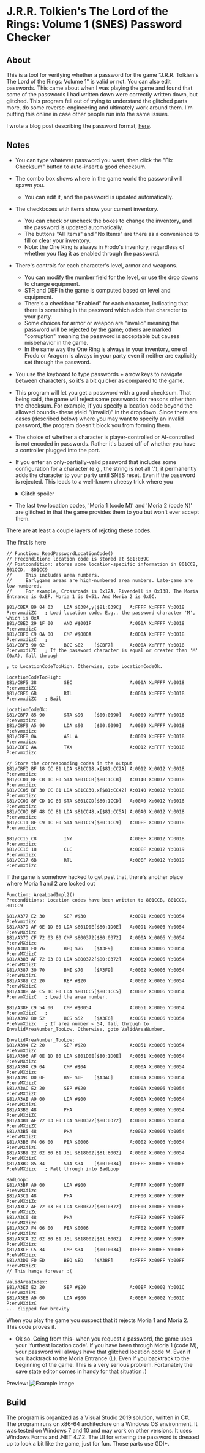 # J.R.R. Tolkien's The Lord of the Rings: Volume 1 (SNES) Password Checker

## About
This is a tool for verifying whether a password for the game "J.R.R. Tolkien's The Lord of the Rings: Volume 1" is valid or not. You can also edit passwords. This came about when I was playing the game and found that some of the passwords I had written down were correctly written down, but glitched. This program fell out of trying to understand the glitched parts more, do some reverse-engineering and ultimately work around them. I'm putting this online in case other people run into the same issues.

I wrote a blog post describing the password format, [here](http://cml-a.com/content/2021/03/31/lord-of-the-rings-snes-password-format/).

## Notes
* You can type whatever password you want, then click the "Fix Checksum" button to auto-insert a good checksum.

* The combo box shows where in the game world the password will spawn you.
  * You can edit it, and the password is updated automatically.

* The checkboxes with items show your current inventory.
  * You can check or uncheck the boxes to change the inventory, and the password is updated automatically.
  * The buttons "All Items" and "No Items" are there as a convenience to fill or clear your inventory.
  * Note: the One Ring is always in Frodo's inventory, regardless of whether you flag it as enabled through the password.
  
* There's controls for each character's level, armor and weapons.
  * You can modify the number field for the level, or use the drop downs to change equipment.
  * STR and DEF in the game is computed based on level and equipment.
  * There's a checkbox "Enabled" for each character, indicating that there is something in the password which adds that character to your party.
  * Some choices for armor or weapon are "invalid" meaning the password will be rejected by the game; others are marked "corruption" meaning the password is acceptable but causes misbehavior in the game.
  * In the same way the One Ring is always in your inventory, one of Frodo or Aragorn is always in your party even if neither are explicitly set through the password.
  
* You use the keyboard to type passwords + arrow keys to navigate between characters, so it's a bit quicker as compared to the game.
  
* This program will let you get a password with a good checksum. That being said, the game will reject some passwords for reasons other than the checksum. For example, if you specify a location code beyond the allowed bounds- these yield "(invalid)" in the dropdown. Since there are cases (described below) where you may want to specify an invalid password, the program doesn't block you from forming them.

* The choice of whether a character is player-controlled or AI-controlled is not encoded in passwords. Rather it's based off of whether you have a controller plugged into the port.

* If you enter an only-partially-valid password that includes some configuration for a character (e.g., the string is not all '.'), it permanently adds the character to your party until SNES reset. Even if the password is rejected. This leads to a well-known cheesy trick where you <details> <summary>Glitch spoiler</summary>
can [enter a bad password](https://www.gamespot.com/j-r-r-tolkiens-the-lord-of-the-rings-volume-1/cheats/), press start and hear the "invalid password" noise, then delete it and start the game with all the Fellowship unlocked.
</details>
 
* The last two location codes, 'Moria 1 (code M)' and 'Moria 2 (code N)' are glitched in that the game provides them to you but won't ever accept them. 

There are at least a couple layers of rejcting these codes.

The first is here
```
// Function: ReadPasswordLocationCode()
// Precondition: location code is stored at $81:039C
// Postcondition: stores some location-specific information in 801CCB, 801CCD,	801CC9
//     This includes area numbers.
//     Earlygame areas are high-numbered area numbers. Late-game are low-numbered.
//     For example, Crossroads is 0x12A. Rivendell is 0x138. The Moria Entrance is 0xEF. Moria 1 is 0x51. And Moria 2 is 0x0C.

$81/CBEA B9 84 03    LDA $0384,y[$81:039C]   A:FFFF X:FFFF Y:0018 P:envmxdiZC	; Load location code. E.g., the password character 'M', which is 0xA
$81/CBED 29 1F 00    AND #$001F              A:000A X:FFFF Y:0018 P:envmxdizC
$81/CBF0 C9 0A 00    CMP #$000A              A:000A X:FFFF Y:0018 P:envmxdizC	; 										
$81/CBF3 90 02       BCC $02    [$CBF7]      A:000A X:FFFF Y:0018 P:envmxdiZC	; If the password character is equal or creater than 'M' (0xA), fall through 
                                                                              ; to LocationCodeTooHigh. Otherwise, goto LocationCodeOk.

LocationCodeTooHigh:
$81/CBF5 38          SEC                     A:000A X:FFFF Y:0018 P:envmxdiZC
$81/CBF6 6B          RTL                     A:000A X:FFFF Y:0018 P:envmxdiZC	; Bail

LocationCodeOk:
$81/CBF7 85 90       STA $90    [$00:0090]   A:0009 X:FFFF Y:0018 P:eNvmxdizc
$81/CBF9 A5 90       LDA $90    [$00:0090]   A:0009 X:FFFF Y:0018 P:eNvmxdizc
$81/CBFB 0A          ASL A                   A:0009 X:FFFF Y:0018 P:envmxdizc
$81/CBFC AA          TAX                     A:0012 X:FFFF Y:0018 P:envmxdizc

// Store the corresponding codes in the output
$81/CBFD BF 18 CC 81 LDA $81CC18,x[$81:CC2A] A:0012 X:0012 Y:0018 P:envmxdizc
$81/CC01 8F CB 1C 80 STA $801CCB[$80:1CCB]   A:0140 X:0012 Y:0018 P:envmxdizc
$81/CC05 BF 30 CC 81 LDA $81CC30,x[$81:CC42] A:0140 X:0012 Y:0018 P:envmxdizc
$81/CC09 8F CD 1C 80 STA $801CCD[$80:1CCD]   A:00A0 X:0012 Y:0018 P:envmxdizc
$81/CC0D BF 48 CC 81 LDA $81CC48,x[$81:CC5A] A:00A0 X:0012 Y:0018 P:envmxdizc
$81/CC11 8F C9 1C 80 STA $801CC9[$80:1CC9]   A:00EF X:0012 Y:0018 P:envmxdizc

$81/CC15 C8          INY                     A:00EF X:0012 Y:0018 P:envmxdizc
$81/CC16 18          CLC                     A:00EF X:0012 Y:0019 P:envmxdizc
$81/CC17 6B          RTL                     A:00EF X:0012 Y:0019 P:envmxdizc
```

If the game is somehow hacked to get past that, there's another place where Moria 1 and 2 are locked out
```
Function: AreaLoadImpl2()
Preconditions: Location codes have been written to 801CCB, 801CCD,	801CC9

$81/A377 E2 30       SEP #$30                A:0091 X:0006 Y:0054 P:eNvmxdizc
$81/A379 AF 0E 1D 80 LDA $801D0E[$80:1D0E]   A:0091 X:0006 Y:0054 P:eNvMXdizc
$81/A37D CF 72 03 80 CMP $800372[$80:0372]   A:000A X:0006 Y:0054 P:envMXdizc
$81/A381 F0 76       BEQ $76    [$A3F9]      A:000A X:0006 Y:0054 P:envMXdizC
$81/A383 AF 72 03 80 LDA $800372[$80:0372]   A:000A X:0006 Y:0054 P:envMXdizC
$81/A387 30 70       BMI $70    [$A3F9]      A:0002 X:0006 Y:0054 P:envMXdizC
$81/A389 C2 20       REP #$20                A:0002 X:0006 Y:0054 P:envMXdizC
$81/A38B AF C5 1C 80 LDA $801CC5[$80:1CC5]   A:0002 X:0006 Y:0054 P:envmXdizC	; Load the area number.
										
$81/A38F C9 54 00    CMP #$0054              A:0051 X:0006 Y:0054 P:envmXdizC	; 
$81/A392 B0 52       BCS $52    [$A3E6]      A:0051 X:0006 Y:0054 P:eNvmXdizc	; If area number < 54, fall through to InvalidAreaNumber_TooLow. Otherwise, goto ValidAreaNumber.

InvalidAreaNumber_TooLow:
$81/A394 E2 20       SEP #$20                A:0051 X:0006 Y:0054 P:eNvmXdizc
$81/A396 AF 0E 1D 80 LDA $801D0E[$80:1D0E]   A:0051 X:0006 Y:0054 P:eNvMXdizc
$81/A39A C9 04       CMP #$04                A:000A X:0006 Y:0054 P:envMXdizc
$81/A39C D0 0E       BNE $0E    [$A3AC]      A:000A X:0006 Y:0054 P:envMXdizC
$81/A3AC E2 20       SEP #$20                A:000A X:0006 Y:0054 P:envMXdizC
$81/A3AE A9 00       LDA #$00                A:000A X:0006 Y:0054 P:envMXdizC
$81/A3B0 48          PHA                     A:0000 X:0006 Y:0054 P:envMXdiZC
$81/A3B1 AF 72 03 80 LDA $800372[$80:0372]   A:0000 X:0006 Y:0054 P:envMXdiZC
$81/A3B5 48          PHA                     A:0002 X:0006 Y:0054 P:envMXdizC
$81/A3B6 F4 06 00    PEA $0006               A:0002 X:0006 Y:0054 P:envMXdizC
$81/A3B9 22 02 80 81 JSL $818002[$81:8002]   A:0002 X:0006 Y:0054 P:envMXdizC
$81/A3BD 85 34       STA $34    [$00:0034]   A:FFFF X:00FF Y:00FF P:eNvMXdizc	; Fall through into BadLoop

BadLoop:
$81/A3BF A9 00       LDA #$00                A:FFFF X:00FF Y:00FF P:eNvMXdizc	
$81/A3C1 48          PHA                     A:FF00 X:00FF Y:00FF P:envMXdiZc
$81/A3C2 AF 72 03 80 LDA $800372[$80:0372]   A:FF00 X:00FF Y:00FF P:envMXdiZc
$81/A3C6 48          PHA                     A:FF02 X:00FF Y:00FF P:envMXdizc
$81/A3C7 F4 06 00    PEA $0006               A:FF02 X:00FF Y:00FF P:envMXdizc
$81/A3CA 22 02 80 81 JSL $818002[$81:8002]   A:FF02 X:00FF Y:00FF P:envMXdizc
$81/A3CE C5 34       CMP $34    [$00:0034]   A:FFFF X:00FF Y:00FF P:eNvMXdizc
$81/A3D0 F0 ED       BEQ $ED    [$A3BF]      A:FFFF X:00FF Y:00FF P:envMXdiZC
// This hangs forever :(

ValidAreaIndex:
$81/A3E6 E2 20       SEP #$20                A:00EF X:0002 Y:001C P:envmXdizC		
$81/A3E8 A9 00       LDA #$00                A:00EF X:0002 Y:001C P:envMXdizC
... clipped for brevity
```

When you play the game you suspect that it rejects Moria 1 and Moria 2. This code proves it.

* Ok so. Going from this- when you request a password, the game uses your 'furthest location code'. If you have been through Moria 1 (code M), your password will always have that glitched location code M. Even if you backtrack to the Moria Entrance (L). Even if you backtrack to the beginning of the game. This is a very serious problem. Fortunately the save state editor comes in handy for that situation :)

Preview:
![Example image](https://raw.githubusercontent.com/clandrew/lotrpwcheck/master/Images/Usage.gif "Example image.")

## Build
The program is organized as a Visual Studio 2019 solution, written in C#. The program runs on x86-64 architecture on a Windows OS environment. It was tested on Windows 7 and 10 and may work on other versions. It uses Windows Forms and .NET 4.7.2. The UI for entering the password is dressed up to look a bit like the game, just for fun. Those parts use GDI+.
